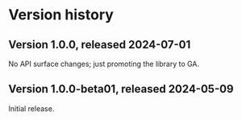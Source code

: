 # Version history

## Version 1.0.0, released 2024-07-01

No API surface changes; just promoting the library to GA.

## Version 1.0.0-beta01, released 2024-05-09

Initial release.
